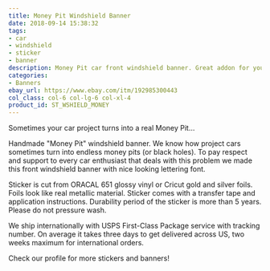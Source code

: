 ```yaml
---
title: Money Pit Windshield Banner
date: 2018-09-14 15:38:32
tags:
- car
- windshield
- sticker
- banner
description: Money Pit car front windshield banner. Great addon for your modified projet car or show car.
categories:
- Banners
ebay_url: https://www.ebay.com/itm/192985300443
col_class: col-6 col-lg-6 col-xl-4
product_id: ST_WSHIELD_MONEY
---
```


Sometimes your car project turns into a real Money Pit...

<!-- more -->
<!-- {% asset_img content-image money-pit-car-auto-windshield-sticker-banner.jpg 'Money Pit windshield vinyl banner sticker"Money Pit windshield vinyl banner sticker"' %} -->

Handmade "Money Pit" windshield banner. We know how project cars sometimes turn into  endless money pits (or black holes). To pay respect and support to every car enthusiast that deals with this problem we made this front windshield banner with nice looking lettering font.

Sticker is cut from ORACAL 651 glossy vinyl or Cricut gold and silver foils. Foils look like real metallic material. Sticker comes with a transfer tape and application instructions. Durability period of the sticker is more than 5 years. Please do not pressure wash.

We ship internationally with USPS First-Class Package service with tracking number. On average it takes three days to get delivered across US, two weeks maximum for international orders.

Check our profile for more stickers and banners!